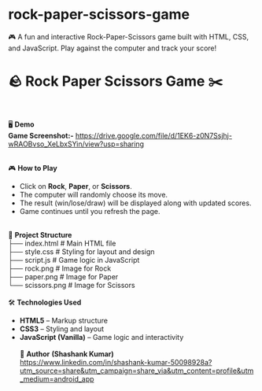 # rock-paper-scissors-game
🎮 A fun and interactive Rock-Paper-Scissors game built with HTML, CSS, and JavaScript. Play against the computer and track your score!
<br/>
# 🪨 Rock Paper Scissors Game ✂️
<br/>

🖥️ **Demo**
<br/>
**Game Screenshot:-** https://drive.google.com/file/d/1EK6-z0N7Ssjhj-wRAOBvso_XeLbxSYin/view?usp=sharing
<br><br>

🎮 **How to Play**
<br/>
- Click on **Rock**, **Paper**, or **Scissors**.
  <br/>
- The computer will randomly choose its move.
  <br/>
- The result (win/lose/draw) will be displayed along with updated scores.
  <br/>
- Game continues until you refresh the page.
  <br/><br/>
  
📂 **Project Structure**
<br/>
├── index.html # Main HTML file
<br/>
├── style.css # Styling for layout and design
<br/>
├── script.js # Game logic in JavaScript
<br/>
├── rock.png # Image for Rock
<br/>
├── paper.png # Image for Paper
<br/>
└── scissors.png # Image for Scissors
<br><br>
🛠️ **Technologies Used**
<br/>
- **HTML5** – Markup structure
  <br>
- **CSS3** – Styling and layout
  <br>
- **JavaScript (Vanilla)** – Game logic and interactivity
 <br><br>
 🙌 **Author**
  **(Shashank Kumar)**
  <br/>
  https://www.linkedin.com/in/shashank-kumar-50098928a?utm_source=share&utm_campaign=share_via&utm_content=profile&utm_medium=android_app



